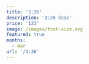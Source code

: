 ```yaml
---
title: '3:26'
description: '3:26 desc'
price: '123'
image: /images/font-size.svg
featured: true
months:
  - mar
url: '/3:26'
---
```


